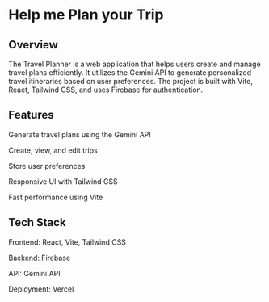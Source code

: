 # Help me Plan your Trip


## Overview

The Travel Planner is a web application that helps users create and manage travel plans efficiently. It utilizes the Gemini API to generate personalized travel itineraries based on user preferences. The project is built with Vite, React, Tailwind CSS, and uses Firebase for authentication.

## Features

Generate travel plans using the Gemini API

Create, view, and edit trips

Store user preferences

Responsive UI with Tailwind CSS

Fast performance using Vite

## Tech Stack

Frontend: React, Vite, Tailwind CSS

Backend: Firebase 

API: Gemini API

Deployment: Vercel
